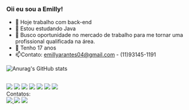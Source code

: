 ### Oii eu sou a Emilly!

- 🔭 Hoje trabalho com back-end
- 🌱 Estou estudando Java 
- 👯 Busco oportunidade no mercado de trabalho para me tornar uma profissional qualificada na área.
- 💬 Tenho 17 anos 
- 📫Contato: emillyarantes04@gmail.com - (11)93145-1191

![Anurag's GitHub stats](https://github-readme-stats.vercel.app/api?username=emyyzs&show_icons=true&&theme=dracula&include_all_commits=true)

 <div style="display: inline_block"><br>
 <img src="https://img.shields.io/badge/CSS-239120?&style=for-the-badge&logo=css3&logoColor=white">
 <img src="https://img.shields.io/badge/HTML-239120?style=for-the-badge&logo=html5&logoColor=white">
 <img src="https://img.shields.io/badge/JavaScript-F7DF1E?style=for-the-badge&logo=javascript&logoColor=black">
 <img src = "https://img.shields.io/badge/Node.js-43853D?style=for-the-badge&logo=node.js&logoColor=white">
 <img src="https://img.shields.io/badge/PHP-777BB4?style=for-the-badge&logo=php&logoColor=white">
 <img src = "https://img.shields.io/badge/C%23-239120?style=for-the-badge&logo=c-sharp&logoColor=white">
 <img src = "https://img.shields.io/badge/MySQL-005C84?style=for-the-badge&logo=mysql&logoColor=white">

</div>
Contatos:

<div>
  <a href="https://www.instagram.com/_emyyzs/" target="_blank"><img src="https://img.shields.io/badge/Instagram-E4405F?style=for-the-badge&logo=instagram&logoColor=white">
  <a href = "mailto:emillyarantes04@gmail.com"><img src="https://img.shields.io/badge/-Gmail-%23333?style=for-the-badge&logo=gmail&logoColor=white" alvo ="_blank"></a>
  <a href="https://www.linkedin.com/in/emilly-arantes-9a3531258/" target="_blank"><img src="https://img.shields.io/badge/LinkedIn-0077B5?style=for-the-badge&logo=linkedin&logoColor=white">
  
</div>

##
